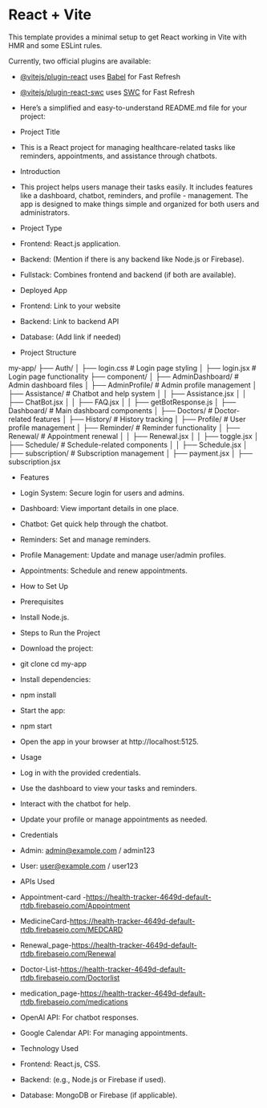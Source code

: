 # React + Vite

This template provides a minimal setup to get React working in Vite with HMR and some ESLint rules.

Currently, two official plugins are available:

- [@vitejs/plugin-react](https://github.com/vitejs/vite-plugin-react/blob/main/packages/plugin-react/README.md) uses [Babel](https://babeljs.io/) for Fast Refresh
- [@vitejs/plugin-react-swc](https://github.com/vitejs/vite-plugin-react-swc) uses [SWC](https://swc.rs/) for Fast Refresh

- Here’s a simplified and easy-to-understand README.md file for your project:
- Project Title

- This is a React project for managing healthcare-related tasks like reminders, appointments, and assistance through chatbots.

- Introduction

- This project helps users manage their tasks easily. It includes features like a dashboard, chatbot, reminders, and profile - management. The app is designed to make things simple and organized for both users and administrators.

- Project Type

- Frontend: React.js application.

- Backend: (Mention if there is any backend like Node.js or Firebase).

- Fullstack: Combines frontend and backend (if both are available).

- Deployed App

- Frontend: Link to your website

- Backend: Link to backend API

- Database: (Add link if needed)

- Project Structure

my-app/
├── Auth/
│   ├── login.css       # Login page styling
│   ├── login.jsx       # Login page functionality
├── component/
│   ├── AdminDashboard/ # Admin dashboard files
│   ├── AdminProfile/   # Admin profile management
│   ├── Assistance/     # Chatbot and help system
│   │   ├── Assistance.jsx
│   │   ├── ChatBot.jsx
│   │   ├── FAQ.jsx
│   │   ├── getBotResponse.js
│   ├── Dashboard/      # Main dashboard components
│   ├── Doctors/        # Doctor-related features
│   ├── History/        # History tracking
│   ├── Profile/        # User profile management
│   ├── Reminder/       # Reminder functionality
│   ├── Renewal/        # Appointment renewal
│   │   ├── Renewal.jsx
│   │   ├── toggle.jsx
│   ├── Schedule/       # Schedule-related components
│   │   ├── Schedule.jsx
│   ├── subscription/   # Subscription management
│       ├── payment.jsx
│       ├── subscription.jsx

- Features

- Login System: Secure login for users and admins.

- Dashboard: View important details in one place.

- Chatbot: Get quick help through the chatbot.

- Reminders: Set and manage reminders.

- Profile Management: Update and manage user/admin profiles.

- Appointments: Schedule and renew appointments.

- How to Set Up

- Prerequisites

- Install Node.js.

- Steps to Run the Project

- Download the project:

- git clone <repository-url>
    cd my-app

- Install dependencies:

- npm install

- Start the app:

- npm start

- Open the app in your browser at http://localhost:5125.

- Usage

- Log in with the provided credentials.

- Use the dashboard to view your tasks and reminders.

- Interact with the chatbot for help.

- Update your profile or manage appointments as needed.

- Credentials

- Admin: admin@example.com / admin123

- User: user@example.com / user123

- APIs Used

- Appointment-card -https://health-tracker-4649d-default-rtdb.firebaseio.com/Appointment

- MedicineCard-https://health-tracker-4649d-default-rtdb.firebaseio.com/MEDCARD

- Renewal_page-https://health-tracker-4649d-default-rtdb.firebaseio.com/Renewal

- Doctor-List-https://health-tracker-4649d-default-rtdb.firebaseio.com/Doctorlist

- medication_page-https://health-tracker-4649d-default-rtdb.firebaseio.com/medications

- OpenAI API: For chatbot responses.

- Google Calendar API: For managing appointments.

- Technology Used

- Frontend: React.js, CSS.

- Backend: (e.g., Node.js or Firebase if used).

- Database: MongoDB or Firebase (if applicable).